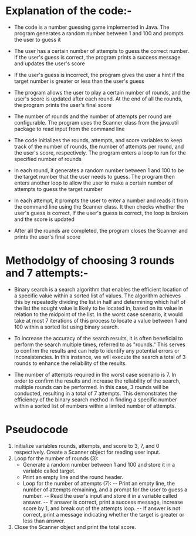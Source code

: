 # Explanation of the code:-

- The code is a number guessing game implemented in Java. The program generates a random number between 1 and 100 and prompts the user to guess it

- The user has a certain number of attempts to guess the correct number. If the user's guess is correct, the program prints a success message and updates the user's score

- If the user's guess is incorrect, the program gives the user a hint if the target number is greater or less than the user's guess

- The program allows the user to play a certain number of rounds, and the user's score is updated after each round. At the end of all the rounds, the program prints the user's final score

- The number of rounds and the number of attempts per round are configurable. The program uses the Scanner class from the java.util package to read input from the command line

- The code initializes the rounds, attempts, and score variables to keep track of the number of rounds, the number of attempts per round, and the user's score, respectively. The program enters a loop to run for the specified number of rounds

- In each round, it generates a random number between 1 and 100 to be the target number that the user needs to guess. The program then enters another loop to allow the user to make a certain number of attempts to guess the target number

- In each attempt, it prompts the user to enter a number and reads it from the command line using the Scanner class. It then checks whether the user's guess is correct, If the user's guess is correct, the loop is broken and the score is updated

- After all the rounds are completed, the program closes the Scanner and prints the user's final score



# Methodolgy of choosing 3 rounds and 7 attempts:-

- Binary search is a search algorithm that enables the efficient location of a specific value within a sorted list of values. The algorithm achieves this by repeatedly dividing the list in half and determining which half of the list the sought value is likely to be located in, based on its value in relation to the midpoint of the list. In the worst case scenario, it would take at most 7 iterations of this process to locate a value between 1 and 100 within a sorted list using binary search.
 
- To increase the accuracy of the search results, it is often beneficial to perform the search multiple times, referred to as "rounds." This serves to confirm the results and can help to identify any potential errors or inconsistencies. In this instance, we will execute the search a total of 3 rounds to enhance the reliability of the results.

- The number of attempts required in the worst case scenario is 7. In order to confirm the results and increase the reliability of the search, multiple rounds can be performed. In this case, 3 rounds will be conducted, resulting in a total of 7 attempts. This demonstrates the efficiency of the binary search method in finding a specific number within a sorted list of numbers within a limited number of attempts.


# Pseudocode
1) Initialize variables rounds, attempts, and score to 3, 7, and 0 respectively. Create a Scanner object for reading user input.
2) Loop for the number of rounds (3):
   - Generate a random number between 1 and 100 and store it in a variable called target.
   - Print an empty line and the round header.
   - Loop for the number of attempts (7):
     -- Print an empty line, the number of attempts remaining, and a prompt for the user to guess a number.
     -- Read the user's input and store it in a variable called answer.
     -- If answer is correct, print a success message, increase score by 1, and break out of the attempts loop.
     -- If answer is not correct, print a message indicating whether the target is greater or less than answer.
3) Close the Scanner object and print the total score.
